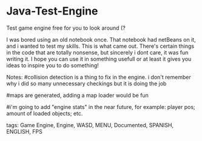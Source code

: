 # Java-Test-Engine
Test game engine free for you to look around (?

I was bored using an old notebook once. That notebook had netBeans on it, and i wanted to test my skills. This is what came out.
There's certain things in the code that are totally nonsense, but sincerely i dont care, it was fun writing it.
I hope you can use it in something usefull or at least it gives you ideas to inspire you to do something!

Notes: 
#collision detection is a thing to fix in the engine.
i don't remember why i did so many unnecessary checkings but it is doing the job

#maps are generated, adding a map loader would be fun

#i'm going to add "engine stats" in the near future, for example: player pos; amount of loaded objects; etc.

tags:
Game Engine, Engine, WASD, MENU, Documented, SPANISH, ENGLISH, FPS
